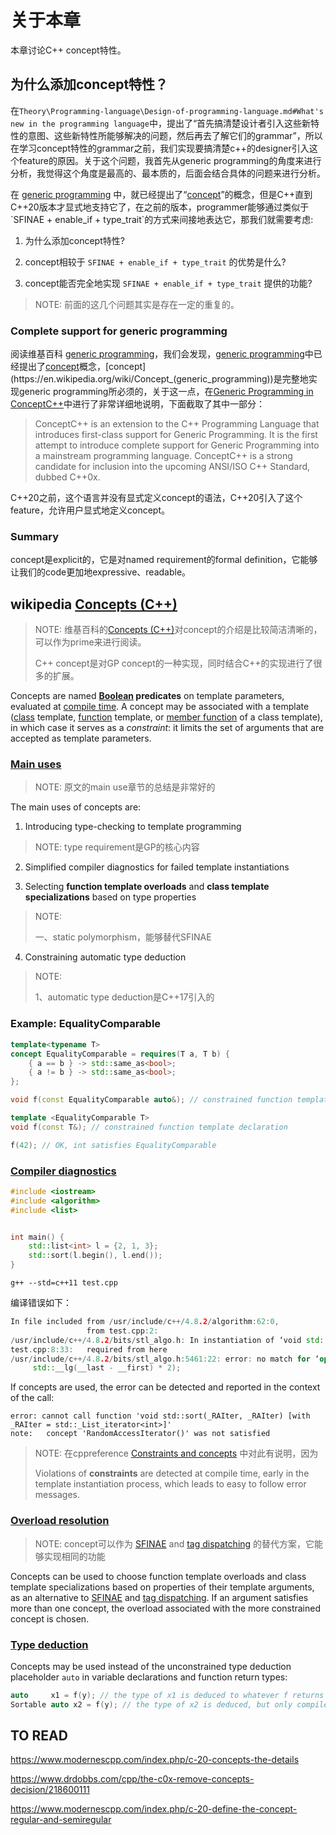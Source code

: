 # 关于本章

本章讨论C++ concept特性。

## 为什么添加concept特性？

在`Theory\Programming-language\Design-of-programming-language.md#What's new in the programming language`中，提出了“首先搞清楚设计者引入这些新特性的意图、这些新特性所能够解决的问题，然后再去了解它们的grammar”，所以在学习concept特性的grammar之前，我们实现要搞清楚c++的designer引入这个feature的原因。关于这个问题，我首先从generic programming的角度来进行分析，我觉得这个角度是最高的、最本质的，后面会结合具体的问题来进行分析。

在 [generic programming](https://en.wikipedia.org/wiki/Generic_programming) 中，就已经提出了“[concept](https://en.wikipedia.org/wiki/Concept_(generic_programming))”的概念，但是C++直到C++20版本才显式地支持它了，在之前的版本，programmer能够通过类似于`SFINAE + enable_if + type_trait`的方式来间接地表达它，那我们就需要考虑:

1) 为什么添加concept特性?

2) concept相较于 `SFINAE + enable_if + type_trait` 的优势是什么?

3) concept能否完全地实现 `SFINAE + enable_if + type_trait`  提供的功能?

> NOTE: 前面的这几个问题其实是存在一定的重复的。

### Complete support for generic programming

阅读维基百科 [generic programming](https://en.wikipedia.org/wiki/Generic_programming)，我们会发现，[generic programming](https://en.wikipedia.org/wiki/Generic_programming)中已经提出了[concept](https://en.wikipedia.org/wiki/Concept_(generic_programming))概念，[concept](https://en.wikipedia.org/wiki/Concept_(generic_programming))是完整地实现generic programming所必须的，关于这一点，在[Generic Programming in ConceptC++](http://www.generic-programming.org/languages/conceptcpp.html)中进行了非常详细地说明，下面截取了其中一部分：

> ConceptC++ is an extension to the C++ Programming Language that introduces first-class support for Generic Programming. It is the first attempt to introduce complete support for Generic Programming into a mainstream programming language. ConceptC++ is a strong candidate for inclusion into the upcoming ANSI/ISO C++ Standard, dubbed C++0x. 



C++20之前，这个语言并没有显式定义concept的语法，C++20引入了这个feature，允许用户显式地定义concept。



### Summary

concept是explicit的，它是对named requirement的formal definition，它能够让我们的code更加地expressive、readable。

## wikipedia [Concepts (C++)](https://en.wikipedia.org/wiki/Concepts_(C%2B%2B))

> NOTE: 维基百科的[Concepts (C++)](https://en.wikipedia.org/wiki/Concepts_(C%2B%2B))对concept的介绍是比较简洁清晰的，可以作为prime来进行阅读。
>
> C++ concept是对GP concept的一种实现，同时结合C++的实现进行了很多的扩展。

Concepts are named **[Boolean](https://en.wikipedia.org/wiki/Boolean_value) predicates** on template parameters, evaluated at [compile time](https://en.wikipedia.org/wiki/Compile_time). A concept may be associated with a template ([class](https://en.wikipedia.org/wiki/Class_(C%2B%2B)) template, [function](https://en.wikipedia.org/wiki/Function_(computer_programming)) template, or [member function](https://en.wikipedia.org/wiki/Member_function) of a class template), in which case it serves as a *constraint*: it limits the set of arguments that are accepted as template parameters.


### [Main uses](https://en.wikipedia.org/wiki/Concepts_(C%2B%2B)#Main_uses)

> NOTE: 原文的main use章节的总结是非常好的

The main uses of concepts are:

1) Introducing type-checking to template programming

> NOTE: type requirement是GP的核心内容

2) Simplified compiler diagnostics for failed template instantiations



3) Selecting **function template overloads** and **class template specializations** based on type properties

> NOTE: 
>
> 一、static polymorphism，能够替代SFINAE

4) Constraining automatic type deduction

> NOTE: 
>
> 1、automatic type deduction是C++17引入的

### Example: EqualityComparable

```C++
template<typename T>
concept EqualityComparable = requires(T a, T b) {
    { a == b } -> std::same_as<bool>;
    { a != b } -> std::same_as<bool>;
};

void f(const EqualityComparable auto&); // constrained function template declaration

template <EqualityComparable T>
void f(const T&); // constrained function template declaration

f(42); // OK, int satisfies EqualityComparable
```

### [Compiler diagnostics](https://en.wikipedia.org/wiki/Concepts_(C%2B%2B)#Compiler_diagnostics)

```c++
#include <iostream>
#include <algorithm>
#include <list>


int main() {
    std::list<int> l = {2, 1, 3};
    std::sort(l.begin(), l.end());
}
```

`g++ --std=c++11 test.cpp`

编译错误如下：

```c++
In file included from /usr/include/c++/4.8.2/algorithm:62:0,
                 from test.cpp:2:
/usr/include/c++/4.8.2/bits/stl_algo.h: In instantiation of ‘void std::sort(_RAIter, _RAIter) [with _RAIter = std::_List_iterator<int>]’:
test.cpp:8:33:   required from here
/usr/include/c++/4.8.2/bits/stl_algo.h:5461:22: error: no match for ‘operator-’ (operand types are ‘std::_List_iterator<int>’ and ‘std::_List_iterator<int>’)
     std::__lg(__last - __first) * 2);

```

If concepts are used, the error can be detected and reported in the context of the call:

```
error: cannot call function 'void std::sort(_RAIter, _RAIter) [with _RAIter = std::_List_iterator<int>]'
note:   concept 'RandomAccessIterator()' was not satisfied
```

> NOTE: 在cppreference [Constraints and concepts](https://en.cppreference.com/w/cpp/language/constraints) 中对此有说明，因为
>
> Violations of **constraints** are detected at compile time, early in the template instantiation process, which leads to easy to follow error messages.

### [Overload resolution](https://en.wikipedia.org/wiki/Concepts_(C%2B%2B)#Overload_resolution)

> NOTE: concept可以作为 [SFINAE](https://en.wikipedia.org/wiki/SFINAE) and [tag dispatching](https://en.wikipedia.org/w/index.php?title=Tag_dispatching&action=edit&redlink=1) 的替代方案，它能够实现相同的功能

Concepts can be used to choose function template overloads and class template specializations based on properties of their template arguments, as an alternative to [SFINAE](https://en.wikipedia.org/wiki/SFINAE) and [tag dispatching](https://en.wikipedia.org/w/index.php?title=Tag_dispatching&action=edit&redlink=1). If an argument satisfies more than one concept, the overload associated with the more constrained concept is chosen.



### [Type deduction](https://en.wikipedia.org/wiki/Concepts_(C%2B%2B)#Type_deduction)

Concepts may be used instead of the unconstrained type deduction placeholder `auto` in variable declarations and function return types:

```C++
auto     x1 = f(y); // the type of x1 is deduced to whatever f returns
Sortable auto x2 = f(y); // the type of x2 is deduced, but only compiles if it satisfies Sortable
```



## TO READ

https://www.modernescpp.com/index.php/c-20-concepts-the-details

https://www.drdobbs.com/cpp/the-c0x-remove-concepts-decision/218600111

https://www.modernescpp.com/index.php/c-20-define-the-concept-regular-and-semiregular